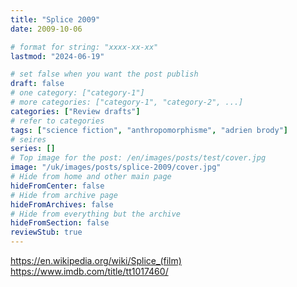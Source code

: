 ```yaml
---
title: "Splice 2009"
date: 2009-10-06

# format for string: "xxxx-xx-xx"
lastmod: "2024-06-19"

# set false when you want the post publish
draft: false
# one category: ["category-1"]
# more categories: ["category-1", "category-2", ...]
categories: ["Review drafts"]
# refer to categories
tags: ["science fiction", "anthropomorphisme", "adrien brody"]
# seires
series: []
# Top image for the post: /en/images/posts/test/cover.jpg
image: "/uk/images/posts/splice-2009/cover.jpg"
# Hide from home and other main page
hideFromCenter: false
# Hide from archive page
hideFromArchives: false
# Hide from everything but the archive
hideFromSection: false
reviewStub: true
---
```

https://en.wikipedia.org/wiki/Splice_(film)
https://www.imdb.com/title/tt1017460/
<!--more-->